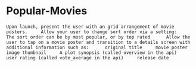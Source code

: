 # Popular-Movies
    Upon launch, present the user with an grid arrangement of movie posters.     Allow your user to change sort order via a setting:      The sort order can be by most popular, or by top rated      Allow the user to tap on a movie poster and transition to a details screen with additional information such as:      original title     movie poster image thumbnail     A plot synopsis (called overview in the api)     user rating (called vote_average in the api)     release date
